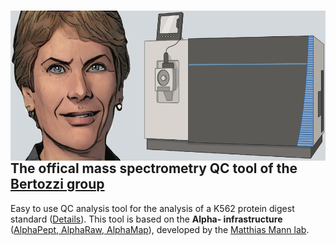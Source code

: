 # <img src="https://raw.githubusercontent.com/HevlerJohannes/Bertozzi_MS_QC/main/picture.png" height="200" align="right" style="height:240px"> <br />
## **The offical mass spectrometry QC tool of the [Bertozzi group](https://bertozzigroup.stanford.edu/)**

Easy to use QC analysis tool for the analysis of a K562 protein digest standard ([Details](https://www.thermofisher.com/order/catalog/product/88328#:~:text=The%20Thermo%20Scientific%20Pierce%20HeLa,analysis%20of%20complex%20proteomic%20samples.)). This tool is based on the **Alpha- infrastructure** ([AlphaPept, AlphaRaw, AlphaMap](https://github.com/MannLabs/alphapept/blob/master/README.md)), developed by the [Matthias Mann lab](https://www.biochem.mpg.de/mann).
